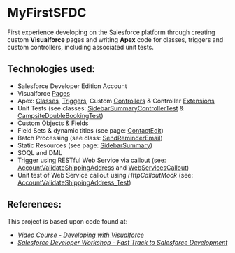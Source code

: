 # MyFirstSFDC
First experience developing on the Salesforce platform through creating custom **Visualforce** pages and writing **Apex** code for classes, triggers and custom controllers, including associated unit tests.   

## Technologies used:
- Salesforce Developer Edition Account
- Visualforce [Pages](src/pages/)
- Apex: [Classes](src/classes/), [Triggers](src/triggers), Custom [Controllers](src/classes/SidebarSummaryController.cls) & Controller [Extensions](src/classes/SpeakerControllerExtension.cls)
- Unit Tests (see classes: [SidebarSummaryControllerTest](src/classes/SidebarSummaryControllerTest.cls) & [CampsiteDoubleBookingTest](src/classes/CampsiteDoubleBookingTest.cls))
- Custom Objects & Fields
- Field Sets & dynamic titles (see page: [ContactEdit](src/pages/ContactEdit.page))
- Batch Processing (see class: [SendReminderEmail](src/classes/SendReminderEmail.cls))
- Static Resources (see page: [SidebarSummary](src/pages/SidebarSummary.page))
- SOQL and DML
- Trigger using RESTful Web Service via callout (see: [AccountValidateShippingAddress](src/triggers/AccountValidateShippingAddress.trigger) and [WebServicesCallout](src/classes/WebServicesCallout.cls))
- Unit test of Web Service callout using *HttpCalloutMock* (see: [AccountValidateShippingAddress_Test](src/classes/AccountValidateShippingAddress_Test.cls)) 

## References:

This project is based upon code found at:

- [*Video Course - Developing with Visualforce*](http://www.lynda.com/sdk/Visualforce-tutorials/Developing-Visualforce/172850-2.html)
- [*Salesforce Developer Workshop - Fast Track to Salesforce Development*](http://ccoenraets.github.io/salesforce-developer-workshop/index.html)

